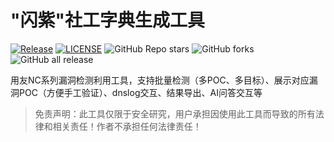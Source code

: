 # "闪紫"社工字典生成工具

<a href="https://github.com/youki992/ShiningZ"><img alt="Release" src="https://img.shields.io/badge/ShiningZ-1.1-ff69b4"></a>
<a href="https://github.com/youki992/ShiningZ"><img alt="LICENSE" src="https://img.shields.io/badge/LICENSE-GPL-important"></a>
![GitHub Repo stars](https://img.shields.io/github/stars/youki992/ShiningZ?color=success)
![GitHub forks](https://img.shields.io/github/forks/youki992/ShiningZ)
![GitHub all release](https://img.shields.io/github/downloads/youki992/ShiningZ/total?color=blueviolet)  

用友NC系列漏洞检测利用工具，支持批量检测（多POC、多目标）、展示对应漏洞POC（方便手工验证）、dnslog交互、结果导出、AI问答交互等

> 免责声明：此工具仅限于安全研究，用户承担因使用此工具而导致的所有法律和相关责任！作者不承担任何法律责任！
